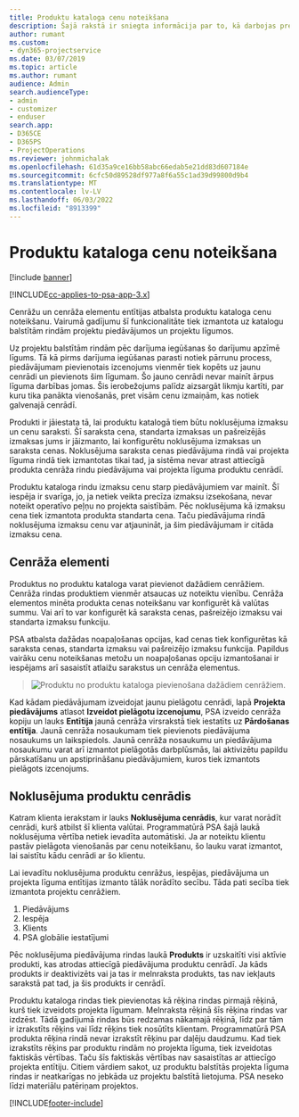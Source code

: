 ```yaml
---
title: Produktu kataloga cenu noteikšana
description: Šajā rakstā ir sniegta informācija par to, kā darbojas preču katalogu Dynamics 365 Project Service Automation izcenojumi (PSA).
author: rumant
ms.custom:
- dyn365-projectservice
ms.date: 03/07/2019
ms.topic: article
ms.author: rumant
audience: Admin
search.audienceType:
- admin
- customizer
- enduser
search.app:
- D365CE
- D365PS
- ProjectOperations
ms.reviewer: johnmichalak
ms.openlocfilehash: 61d35a9ce16bb58abc66edab5e21dd83d607184e
ms.sourcegitcommit: 6cfc50d89528df977a8f6a55c1ad39d99800d9b4
ms.translationtype: MT
ms.contentlocale: lv-LV
ms.lasthandoff: 06/03/2022
ms.locfileid: "8913399"
---
```

# <a name="product-catalog-pricing"></a>Produktu kataloga cenu noteikšana 

[!include [banner](../includes/psa-now-project-operations.md)]

[!INCLUDE[cc-applies-to-psa-app-3.x](../includes/cc-applies-to-psa-app-3x.md)]


Cenrāžu un cenrāža elementu entītijas atbalsta produktu kataloga cenu noteikšanu. Vairumā gadījumu šī funkcionalitāte tiek izmantota uz katalogu balstītām rindām projektu piedāvājumos un projektu līgumos.

Uz projektu balstītām rindām pēc darījuma iegūšanas šo darījumu apzīmē līgums. Tā kā pirms darījuma iegūšanas parasti notiek pārrunu process, piedāvājumam pievienotais izcenojums vienmēr tiek kopēts uz jaunu cenrādi un pievienots šim līgumam. Šo jauno cenrādi nevar mainīt ārpus līguma darbības jomas. Šis ierobežojums palīdz aizsargāt likmju kartīti, par kuru tika panākta vienošanās, pret visām cenu izmaiņām, kas notiek galvenajā cenrādī.

Produkti ir jāiestata tā, lai produktu katalogā tiem būtu noklusējuma izmaksu un cenu saraksti. Šī saraksta cena, standarta izmaksas un pašreizējās izmaksas jums ir jāizmanto, lai konfigurētu noklusējuma izmaksas un saraksta cenas. Noklusējuma saraksta cenas piedāvājuma rindā vai projekta līguma rindā tiek izmantotas tikai tad, ja sistēma nevar atrast attiecīgā produkta cenrāža rindu piedāvājuma vai projekta līguma produktu cenrādī.

Produktu kataloga rindu izmaksu cenu starp piedāvājumiem var mainīt. Šī iespēja ir svarīga, jo, ja netiek veikta precīza izmaksu izsekošana, nevar noteikt operatīvo peļņu no projekta saistībām. Pēc noklusējuma kā izmaksu cena tiek izmantota produkta standarta cena. Taču piedāvājuma rindā noklusējuma izmaksu cenu var atjaunināt, ja šim piedāvājumam ir citāda izmaksu cena.

## <a name="price-list-items"></a>Cenrāža elementi

Produktus no produktu kataloga varat pievienot dažādiem cenrāžiem. Cenrāža rindas produktiem vienmēr atsaucas uz noteiktu vienību. Cenrāža elementos minēta produkta cenas noteikšanu var konfigurēt kā valūtas summu. Vai arī to var konfigurēt kā saraksta cenas, pašreizējo izmaksu vai standarta izmaksu funkciju.

PSA atbalsta dažādas noapaļošanas opcijas, kad cenas tiek konfigurētas kā saraksta cenas, standarta izmaksu vai pašreizējo izmaksu funkcija. Papildus vairāku cenu noteikšanas metožu un noapaļošanas opciju izmantošanai ir iespējams arī sasaistīt atlaižu sarakstus un cenrāža elementus. 

> ![Produktu no produktu kataloga pievienošana dažādiem cenrāžiem.](media/basic-guide-16.png)

Kad kādam piedāvājumam izveidojat jaunu pielāgotu cenrādi, lapā **Projekta piedāvājums** atlasot **Izveidot pielāgotu izcenojumu**, PSA izveido cenrāža kopiju un lauks **Entītija** jaunā cenrāža virsrakstā tiek iestatīts uz **Pārdošanas entītija**. Jaunā cenrāža nosaukumam tiek pievienots piedāvājuma nosaukums un laikspiedols. Jaunā cenrāža nosaukumu un piedāvājuma nosaukumu varat arī izmantot pielāgotās darbplūsmās, lai aktivizētu papildu pārskatīšanu un apstiprināšanu piedāvājumiem, kuros tiek izmantots pielāgots izcenojums.

 
## <a name="default-product-price-list"></a>Noklusējuma produktu cenrādis
Katram klienta ierakstam ir lauks **Noklusējuma cenrādis**, kur varat norādīt cenrādi, kurš atbilst šī klienta valūtai. Programmatūrā PSA šajā laukā noklusējuma vērtība netiek ievadīta automātiski. Ja ar noteiktu klientu pastāv pielāgota vienošanās par cenu noteikšanu, šo lauku varat izmantot, lai saistītu kādu cenrādi ar šo klientu.

Lai ievadītu noklusējuma produktu cenrāžus, iespējas, piedāvājuma un projekta līguma entītijas izmanto tālāk norādīto secību. Tāda pati secība tiek izmantota projektu cenrāžiem.

1.  Piedāvājums
2.  Iespēja
3.  Klients
4.  PSA globālie iestatījumi

Pēc noklusējuma piedāvājuma rindas laukā **Produkts** ir uzskaitīti visi aktīvie produkti, kas atrodas attiecīgā piedāvājuma produktu cenrādī. Ja kāds produkts ir deaktivizēts vai ja tas ir melnraksta produkts, tas nav iekļauts sarakstā pat tad, ja šis produkts ir cenrādī. 

Produktu kataloga rindas tiek pievienotas kā rēķina rindas pirmajā rēķinā, kurš tiek izveidots projekta līgumam. Melnraksta rēķinā šīs rēķina rindas var izdzēst. Tādā gadījumā rindas būs redzamas nākamajā rēķinā, līdz par tām ir izrakstīts rēķins vai līdz rēķins tiek nosūtīts klientam. Programmatūrā PSA produkta rēķina rindā nevar izrakstīt rēķinu par daļēju daudzumu. Kad tiek izrakstīts rēķins par produktu rindām no projekta līguma, tiek izveidotas faktiskās vērtības. Taču šīs faktiskās vērtības nav sasaistītas ar attiecīgo projekta entītiju. Citiem vārdiem sakot, uz produktu balstītās projekta līguma rindas ir neatkarīgas no jebkāda uz projektu balstītā lietojuma. PSA neseko līdzi materiālu patēriņam projektos.


[!INCLUDE[footer-include](../includes/footer-banner.md)]
